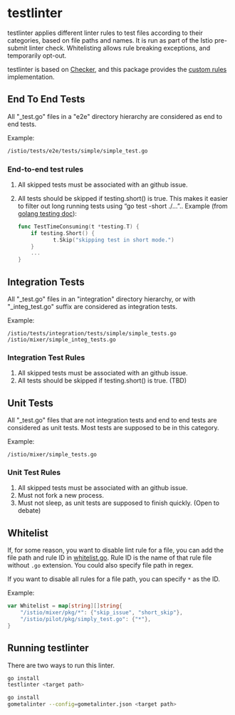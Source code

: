 # testlinter

testlinter applies different linter rules to test files according to their categories, based on file paths and names.
It is run as part of the Istio pre-submit linter check. Whitelisting allows rule breaking exceptions, and temporarily
opt-out.

testlinter is based on [Checker](../README.md), and this package provides the [custom rules](rules) implementation.

## End To End Tests

All "_test.go" files in a "e2e" directory hierarchy are considered as end to end tests.

Example:

```bash
/istio/tests/e2e/tests/simple/simple_test.go
```

### End-to-end test rules

1. All skipped tests must be associated with an github issue.

1. All tests should be skipped if testing.short() is true.  This makes it easier to filter out long running tests
   using “go test -short ./…”.. Example (from [golang testing doc](https://golang.org/pkg/testing/)):

    ```go
    func TestTimeConsuming(t *testing.T) {
        if testing.Short() {
               t.Skip("skipping test in short mode.")
        }
        ...
    }
    ```

## Integration Tests

All "_test.go" files in an "integration" directory hierarchy, or with "_integ_test.go" suffix are considered as
integration tests.

Example:

```plain
/istio/tests/integration/tests/simple/simple_tests.go
/istio/mixer/simple_integ_tests.go

```

### Integration Test Rules

1. All skipped tests must be associated with an github issue.
1. All tests should be skipped if testing.short() is true. (TBD)

## Unit Tests

All "_test.go" files that are not integration tests and end to end tests are considered as unit tests. Most tests
are supposed to be in this category.

Example:

```plain
/istio/mixer/simple_tests.go

```

### Unit Test Rules

1. All skipped tests must be associated with an github issue.
1. Must not fork a new process.
1. Must not sleep, as unit tests are supposed to finish quickly. (Open to debate)

## Whitelist

If, for some reason, you want to disable lint rule for a file, you can add the file path and rule ID in
[whitelist.go](whitelist.go). Rule ID is the name of that rule file without `.go` extension.
You could also specify file path in regex.

If you want to disable all rules for a file path, you can specify `*` as the ID.

Example:

```go
var Whitelist = map[string][]string{
    "/istio/mixer/pkg/*": {"skip_issue", "short_skip"},
    "/istio/pilot/pkg/simply_test.go": {"*"},
}
```

## Running testlinter

There are two ways to run this linter.

```bash
go install
testlinter <target path>
```

```bash
go install
gometalinter --config=gometalinter.json <target path>
```

